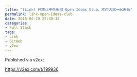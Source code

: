 ```yaml
---
title: "[Link] 开放点子俱乐部 Open Ideas Club，欢迎大家一起来玩"
permalink: link-open-ideas-club
date: 2015-06-20 22:30:33
categories:
- Full Stack
tags:
- Link
- GitHub
- v2ex
---
```


Published via v2ex:

https://v2ex.com/t/199936
